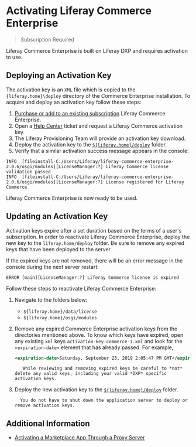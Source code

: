 # Activating Liferay Commerce Enterprise

> Subscription Required

Liferay Commerce Enterprise is built on Liferay DXP and requires activation to use.

## Deploying an Activation Key

The activation key is an `XML` file which is copied to the `{liferay.home}\deploy` directory of the Commerce Enterprise installation. To acquire and deploy an activation key follow these steps:

1. [Purchase or add to an existing subscription](https://www.liferay.com/contact-sales) Liferay Commerce Enterprise.
1. Open a [Help Center](https://liferay-support.zendesk.com/agent/) ticket and request a Liferay Commerce activation key.
1. The Liferay Provisioning Team will provide an activation key download.
1. Deploy the activation key to the [`${liferay.home}/deploy`](https://learn.liferay.com/dxp/7.x/en/installation-and-upgrades/reference/liferay-home.html) folder.
1. Verify that a similar activation success message appears in the console:

```
INFO  [fileinstall-C:/Users/Liferay/liferay-commerce-enterprise-2.0.6/osgi/modules][LicenseManager:?] Liferay Commerce license validation passed
INFO  [fileinstall-C:/Users/Liferay/liferay-commerce-enterprise-2.0.6/osgi/modules][LicenseManager:?] License registered for Liferay Commerce
```

Liferay Commerce Enterprise is now ready to be used.

## Updating an Activation Key

Activation keys expire after a set duration based on the terms of a user's subscription. In order to reactivate Liferay Commerce Enterprise, deploy the new key to the `liferay.home/deploy` folder. Be sure to remove any expired keys that have been deployed to the server.

If the expired keys are not removed, there will be an error message in the console during the next server restart:

```
ERROR [main][LicenseManager:?] Liferay Commerce license is expired
```

Follow these steps to reactivate Liferay Commerce Enterprise:

1. Navigate to the folders below:

    - `${liferay.home}/data/license`
    - `${liferay.home}/osgi/modules`

1. Remove any expired Commerce Enterprise activation keys from the directories mentioned above. To know which keys have expired, open any existing `xml` keys `activation-key-commerce-1.xml` and look for the `<expiration-date>` element that has already passed. For example,

    ```xml
    <expiration-date>Saturday, September 23, 2019 2:05:47 PM GMT</expiration-date>
    ```

    ```warning::
       While reviewing and removing expired keys be careful to *not* delete any valid keys, including your valid *DXP* specific activation keys.
    ```

1. Deploy the new activation key to the [`${liferay.home}/deploy`](https://learn.liferay.com/dxp/7.x/en/installation-and-upgrades/reference/liferay-home.html) folder.

    ```tip::
      You do not have to shut down the application server to deploy or remove activation keys.
    ```

## Additional Information

-   [Activating a Marketplace App Through a Proxy Server](https://help.liferay.com/hc/en-us/articles/360018427391)
